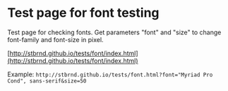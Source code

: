 Test page for font testing
==========================

Test page for checking fonts. Get parameters "font" and "size" to change font-family and font-size in pixel.

[http://stbrnd.github.io/tests/font/index.html](http://stbrnd.github.io/tests/font/index.html)

Example:
`http://stbrnd.github.io/tests/font.html?font="Myriad Pro Cond", sans-serif&size=50`
